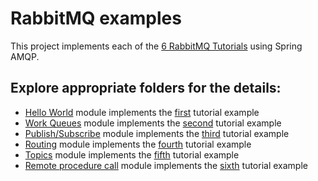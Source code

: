 # RabbitMQ examples

This project implements each of the [6 RabbitMQ Tutorials](https://www.rabbitmq.com/getstarted.html) using Spring AMQP.

## Explore appropriate folders for the details:
- [Hello World](https://github.com/ASaunin/sandbox-microservices/tree/master/rabbitmq/hello-rabbit) module implements the [first](https://www.rabbitmq.com/tutorials/tutorial-one-java.html) tutorial example
- [Work Queues](https://github.com/ASaunin/sandbox-microservices/tree/master/rabbitmq/work-queues) module implements the [second](https://www.rabbitmq.com/tutorials/tutorial-two-java.html) tutorial example 
- [Publish/Subscribe](https://github.com/ASaunin/sandbox-microservices/tree/master/rabbitmq/publish-subscribe) module implements the [third](https://www.rabbitmq.com/tutorials/tutorial-three-java.html) tutorial example 
- [Routing](https://github.com/ASaunin/sandbox-microservices/tree/master/rabbitmq/routing) module implements the [fourth](https://www.rabbitmq.com/tutorials/tutorial-four-java.html) tutorial example 
- [Topics](https://github.com/ASaunin/sandbox-microservices/tree/master/rabbitmq/topics) module implements the [fifth](https://www.rabbitmq.com/tutorials/tutorial-five-java.html) tutorial example 
- [Remote procedure call](https://github.com/ASaunin/sandbox-microservices/tree/master/rabbitmq/remote-procedure-call) module implements the [sixth](https://www.rabbitmq.com/tutorials/tutorial-six-java.html) tutorial example 
